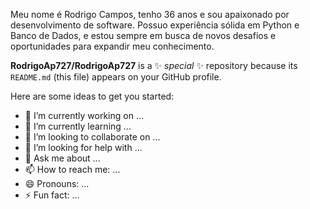 Meu nome é Rodrigo Campos, tenho 36 anos e sou apaixonado por desenvolvimento de software. Possuo experiência sólida em Python e Banco de Dados, e estou sempre em busca de novos desafios e oportunidades para expandir meu conhecimento.


**RodrigoAp727/RodrigoAp727** is a ✨ _special_ ✨ repository because its `README.md` (this file) appears on your GitHub profile.

Here are some ideas to get you started:

- 🔭 I’m currently working on ...
- 🌱 I’m currently learning ...
- 👯 I’m looking to collaborate on ...
- 🤔 I’m looking for help with ...
- 💬 Ask me about ...
- 📫 How to reach me: ...
- 😄 Pronouns: ...
- ⚡ Fun fact: ...
